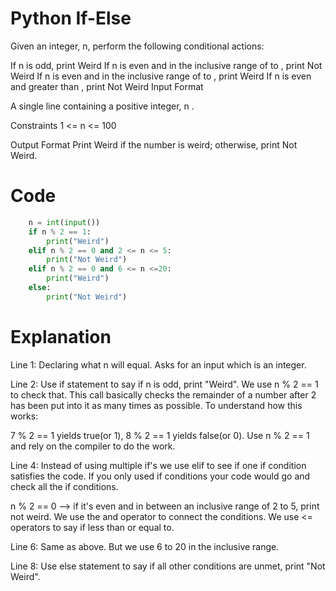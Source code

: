 # Python If-Else

Given an integer, n, perform the following conditional actions:

If n is odd, print Weird
If n is even and in the inclusive range of  to , print Not Weird
If n is even and in the inclusive range of  to , print Weird
If n is even and greater than , print Not Weird
Input Format

A single line containing a positive integer, n .

Constraints
1 <= n <= 100

Output Format
Print Weird if the number is weird; otherwise, print Not Weird.

# Code 
``` python
    n = int(input())
    if n % 2 == 1:
        print("Weird")
    elif n % 2 == 0 and 2 <= n <= 5:
        print("Not Weird")
    elif n % 2 == 0 and 6 <= n <=20:
        print("Weird")
    else:
        print("Not Weird")
```
        
# Explanation 
  
  Line 1: Declaring what n will equal. Asks for an input which is an integer.
  
  Line 2: Use if statement to say if n is odd, print "Weird". We use n % 2 == 1 to check that. 
  This call basically checks the remainder of a number after 2 has been put into it as many times as possible. 
  To understand how this works:
  
  7 % 2 == 1 yields true(or 1), 8 % 2 == 1 yields false(or 0). Use n % 2 == 1 and rely on the compiler to do the work.  
  
  Line 4: Instead of using multiple if's we use elif to see if one if condition satisfies the code. 
  If you only used if conditions your code would go and check all the if conditions.
  
  n % 2 == 0 --> if it's even and in between an inclusive range of 2 to 5, print not weird. 
  We use the and operator to connect the conditions. We use <= operators to say if less than or equal to. 
  
  Line 6: Same as above. But we use 6 to 20 in the inclusive range. 
  
  Line 8: Use else statement to say if all other conditions are unmet, print "Not Weird". 
  
 
        


